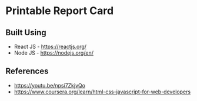 # Printable Report Card
## Built Using
* React JS - https://reactjs.org/
* Node JS - https://nodejs.org/en/

## References
* https://youtu.be/npsi7ZkjvQo
* https://www.coursera.org/learn/html-css-javascript-for-web-developers 
